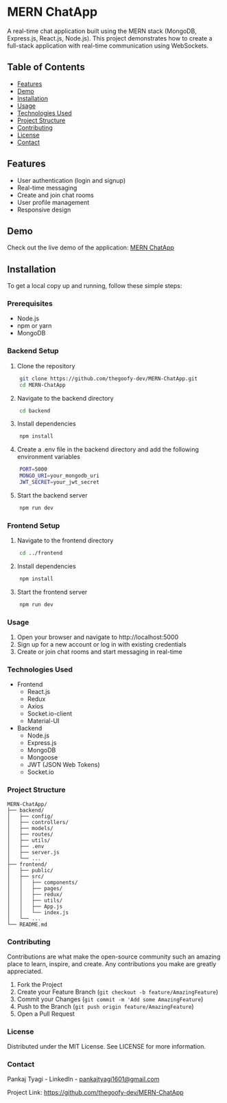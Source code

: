 # MERN ChatApp

A real-time chat application built using the MERN stack (MongoDB, Express.js, React.js, Node.js). This project demonstrates how to create a full-stack application with real-time communication using WebSockets.


## Table of Contents
- [Features](#features)
- [Demo](#demo)
- [Installation](#installation)
- [Usage](#usage)
- [Technologies Used](#technologies-used)
- [Project Structure](#project-structure)
- [Contributing](#contributing)
- [License](#license)
- [Contact](#contact)

## Features

- User authentication (login and signup)
- Real-time messaging
- Create and join chat rooms
- User profile management
- Responsive design

## Demo 
Check out the live demo of the application: [MERN ChatApp](https://igluz-chatapp.onrender.com)

## Installation

To get a local copy up and running, follow these simple steps:

### Prerequisites

- Node.js
- npm or yarn
- MongoDB

### Backend Setup

1. Clone the repository

```bash 
	git clone https://github.com/thegoofy-dev/MERN-ChatApp.git
	cd MERN-ChatApp 
```


2. Navigate to the backend directory
```bash		
	cd backend
```
3. Install dependencies
```bash
	npm install
```
4. Create a .env file in the backend directory and add the following environment variables
```bash
	PORT=5000
	MONGO_URI=your_mongodb_uri
	JWT_SECRET=your_jwt_secret
```

5. Start the backend server
```bash
	npm run dev
```
### Frontend Setup
1. Navigate to the frontend directory
```bash
	cd ../frontend
```
2. Install dependencies
```bash
	npm install
```
3. Start the frontend server
```bash
	npm run dev
```

### Usage
1. Open your browser and navigate to http://localhost:5000
2. Sign up for a new account or log in with existing credentials
3. Create or join chat rooms and start messaging in real-time
### Technologies Used
- Frontend
	- React.js
	- Redux
	- Axios
	- Socket.io-client
	- Material-UI
- Backend
	- Node.js
	- Express.js
	- MongoDB
	- Mongoose
	- JWT (JSON Web Tokens)
	- Socket.io
### Project Structure

	MERN-ChatApp/
	├── backend/
	│   ├── config/
	│   ├── controllers/
	│   ├── models/
	│   ├── routes/
	│   ├── utils/
	│   ├── .env
	│   ├── server.js
	│   └── ...
	├── frontend/
	│   ├── public/
	│   ├── src/
	│   │   ├── components/
	│   │   ├── pages/
	│   │   ├── redux/
	│   │   ├── utils/
	│   │   ├── App.js
	│   │   └── index.js
	│   └── ...
	└── README.md
	
### Contributing
Contributions are what make the open-source community such an amazing place to learn, inspire, and create. Any contributions you make are greatly appreciated.

1. Fork the Project
2. Create your Feature Branch (```git checkout -b feature/AmazingFeature```)
3. Commit your Changes (```git commit -m 'Add some AmazingFeature```)
4. Push to the Branch (```git push origin feature/AmazingFeature```)
5. Open a Pull Request
### License
Distributed under the MIT License. See LICENSE for more information.

### Contact
Pankaj Tyagi - LinkedIn - pankajtyagi1601@gmail.com

Project Link: https://github.com/thegoofy-dev/MERN-ChatApp
